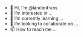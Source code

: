 - 👋 Hi, I’m @landonfrans
- 👀 I’m interested in ...
- 🌱 I’m currently learning ...
- 💞️ I’m looking to collaborate on ...
- 📫 How to reach me ...

<!---
landonfrans/landonfrans is a ✨ special ✨ repository because its `README.md` (this file) appears on your GitHub profile.
You can click the Preview link to take a look at your changes.
--->
